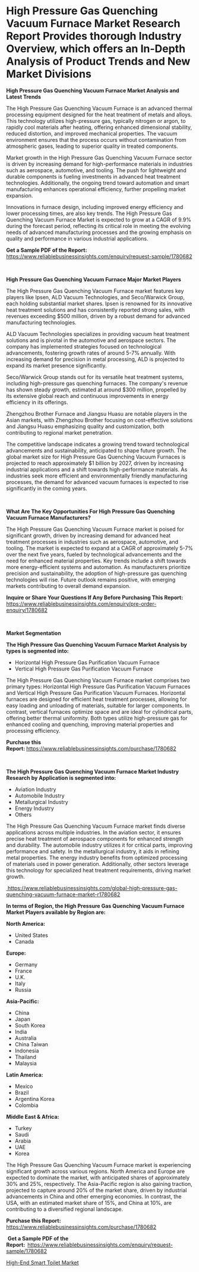 <p><h1>High Pressure Gas Quenching Vacuum Furnace Market Research Report Provides thorough Industry Overview, which offers an In-Depth Analysis of Product Trends and New Market Divisions</h1></p><p><strong>High Pressure Gas Quenching Vacuum Furnace Market Analysis and Latest Trends</strong></p>
<p><p>The High Pressure Gas Quenching Vacuum Furnace is an advanced thermal processing equipment designed for the heat treatment of metals and alloys. This technology utilizes high-pressure gas, typically nitrogen or argon, to rapidly cool materials after heating, offering enhanced dimensional stability, reduced distortion, and improved mechanical properties. The vacuum environment ensures that the process occurs without contamination from atmospheric gases, leading to superior quality in treated components.</p><p>Market growth in the High Pressure Gas Quenching Vacuum Furnace sector is driven by increasing demand for high-performance materials in industries such as aerospace, automotive, and tooling. The push for lightweight and durable components is fueling investments in advanced heat treatment technologies. Additionally, the ongoing trend toward automation and smart manufacturing enhances operational efficiency, further propelling market expansion.</p><p>Innovations in furnace design, including improved energy efficiency and lower processing times, are also key trends. The High Pressure Gas Quenching Vacuum Furnace Market is expected to grow at a CAGR of 9.9% during the forecast period, reflecting its critical role in meeting the evolving needs of advanced manufacturing processes and the growing emphasis on quality and performance in various industrial applications.</p></p>
<p><strong>Get a Sample PDF of the Report:&nbsp;</strong> <a href="https://www.reliablebusinessinsights.com/enquiry/request-sample/1780682?utm_campaign=3276&utm_medium=2&utm_source=Github&utm_content=ia&utm_term=25032025&utm_id=high-pressure-gas-quenching-vacuum-furnace">https://www.reliablebusinessinsights.com/enquiry/request-sample/1780682</a></p>
<p>&nbsp;</p>
<p><strong>High Pressure Gas Quenching Vacuum Furnace Major Market Players</strong></p>
<p><p>The High Pressure Gas Quenching Vacuum Furnace market features key players like Ipsen, ALD Vacuum Technologies, and Seco/Warwick Group, each holding substantial market shares. Ipsen is renowned for its innovative heat treatment solutions and has consistently reported strong sales, with revenues exceeding $500 million, driven by a robust demand for advanced manufacturing technologies.</p><p>ALD Vacuum Technologies specializes in providing vacuum heat treatment solutions and is pivotal in the automotive and aerospace sectors. The company has implemented strategies focused on technological advancements, fostering growth rates of around 5-7% annually. With increasing demand for precision in metal processing, ALD is projected to expand its market presence significantly.</p><p>Seco/Warwick Group stands out for its versatile heat treatment systems, including high-pressure gas quenching furnaces. The company's revenue has shown steady growth, estimated at around $300 million, propelled by its extensive global reach and continuous improvements in energy efficiency in its offerings.</p><p>Zhengzhou Brother Furnace and Jiangsu Huasu are notable players in the Asian markets, with Zhengzhou Brother focusing on cost-effective solutions and Jiangsu Huasu emphasizing quality and customization, both contributing to regional market penetration.</p><p>The competitive landscape indicates a growing trend toward technological advancements and sustainability, anticipated to shape future growth. The global market size for High Pressure Gas Quenching Vacuum Furnaces is projected to reach approximately $1 billion by 2027, driven by increasing industrial applications and a shift towards high-performance materials. As industries seek more efficient and environmentally friendly manufacturing processes, the demand for advanced vacuum furnaces is expected to rise significantly in the coming years.</p></p>
<p>&nbsp;</p>
<p><strong>What Are The Key Opportunities For High Pressure Gas Quenching Vacuum Furnace Manufacturers?</strong></p>
<p><p>The High Pressure Gas Quenching Vacuum Furnace market is poised for significant growth, driven by increasing demand for advanced heat treatment processes in industries such as aerospace, automotive, and tooling. The market is expected to expand at a CAGR of approximately 5-7% over the next five years, fueled by technological advancements and the need for enhanced material properties. Key trends include a shift towards more energy-efficient systems and automation. As manufacturers prioritize precision and sustainability, the adoption of high-pressure gas quenching technologies will rise. Future outlook remains positive, with emerging markets contributing to overall demand expansion.</p></p>
<p><strong>Inquire or Share Your Questions If Any Before Purchasing This Report:</strong> <a href="https://www.reliablebusinessinsights.com/enquiry/pre-order-enquiry/1780682?utm_campaign=3276&utm_medium=2&utm_source=Github&utm_content=ia&utm_term=25032025&utm_id=high-pressure-gas-quenching-vacuum-furnace">https://www.reliablebusinessinsights.com/enquiry/pre-order-enquiry/1780682</a></p>
<p>&nbsp;</p>
<p><strong>Market Segmentation</strong></p>
<p><strong>The High Pressure Gas Quenching Vacuum Furnace Market Analysis by types is segmented into:</strong></p>
<p><ul><li>Horizontal High Pressure Gas Purification Vacuum Furnace</li><li>Vertical High Pressure Gas Purification Vacuum Furnace</li></ul></p>
<p><p>The High Pressure Gas Quenching Vacuum Furnace market comprises two primary types: Horizontal High Pressure Gas Purification Vacuum Furnaces and Vertical High Pressure Gas Purification Vacuum Furnaces. Horizontal furnaces are designed for efficient heat treatment processes, allowing for easy loading and unloading of materials, suitable for larger components. In contrast, vertical furnaces optimize space and are ideal for cylindrical parts, offering better thermal uniformity. Both types utilize high-pressure gas for enhanced cooling and quenching, improving material properties and processing efficiency.</p></p>
<p><strong>Purchase this Report:&nbsp;</strong><a href="https://www.reliablebusinessinsights.com/purchase/1780682?utm_campaign=3276&utm_medium=2&utm_source=Github&utm_content=ia&utm_term=25032025&utm_id=high-pressure-gas-quenching-vacuum-furnace">https://www.reliablebusinessinsights.com/purchase/1780682</a></p>
<p>&nbsp;</p>
<p><strong>The High Pressure Gas Quenching Vacuum Furnace Market Industry Research by Application is segmented into:</strong></p>
<p><ul><li>Aviation Industry</li><li>Automobile Industry</li><li>Metallurgical Industry</li><li>Energy Industry</li><li>Others</li></ul></p>
<p><p>The High Pressure Gas Quenching Vacuum Furnace market finds diverse applications across multiple industries. In the aviation sector, it ensures precise heat treatment of aerospace components for enhanced strength and durability. The automobile industry utilizes it for critical parts, improving performance and safety. In the metallurgical industry, it aids in refining metal properties. The energy industry benefits from optimized processing of materials used in power generation. Additionally, other sectors leverage this technology for specialized heat treatment requirements, driving market growth.</p></p>
<p><a href="https://www.reliablebusinessinsights.com/global-high-pressure-gas-quenching-vacuum-furnace-market-r1780682?utm_campaign=3276&utm_medium=2&utm_source=Github&utm_content=ia&utm_term=25032025&utm_id=high-pressure-gas-quenching-vacuum-furnace">&nbsp;https://www.reliablebusinessinsights.com/global-high-pressure-gas-quenching-vacuum-furnace-market-r1780682</a></p>
<p><strong>In terms of Region, the High Pressure Gas Quenching Vacuum Furnace Market Players available by Region are:</strong></p>
<p>
    <p> <strong> North America: </strong>
        <ul>
            <li>United States</li>
            <li>Canada</li>
        </ul>
        </p> 
    <p> <strong> Europe: </strong>
        <ul>
            <li>Germany</li>
            <li>France</li>
            <li>U.K.</li>
            <li>Italy</li>
            <li>Russia</li>
        </ul>
        </p> 
    <p> <strong> Asia-Pacific: </strong>
        <ul>
            <li>China</li>
            <li>Japan</li>
            <li>South Korea</li>
            <li>India</li>
            <li>Australia</li>
            <li>China Taiwan</li>
            <li>Indonesia</li>
            <li>Thailand</li>
            <li>Malaysia</li>
        </ul>
        </p> 
    <p> <strong> Latin America: </strong>
        <ul>
            <li>Mexico</li>
            <li>Brazil</li>
            <li>Argentina Korea</li>
            <li>Colombia</li>
        </ul>
        </p> 
    <p> <strong> Middle East & Africa: </strong>
        <ul>
            <li>Turkey</li>
            <li>Saudi</li>
            <li>Arabia</li>
            <li>UAE</li>
            <li>Korea</li>
        </ul>
    </p>
    </p>
<p><p>The High Pressure Gas Quenching Vacuum Furnace market is experiencing significant growth across various regions. North America and Europe are expected to dominate the market, with anticipated shares of approximately 30% and 25%, respectively. The Asia-Pacific region is also gaining traction, projected to capture around 20% of the market share, driven by industrial advancements in China and other emerging economies. In contrast, the USA, with an estimated market share of 15%, and China at 10%, are contributing to a diversified regional landscape.</p></p>
<p><strong>Purchase this Report: </strong><a href="https://www.reliablebusinessinsights.com/purchase/1780682?utm_campaign=3276&utm_medium=2&utm_source=Github&utm_content=ia&utm_term=25032025&utm_id=high-pressure-gas-quenching-vacuum-furnace">https://www.reliablebusinessinsights.com/purchase/1780682</a></p>
<p>&nbsp;<strong>Get a Sample PDF of the Report:&nbsp;&nbsp;</strong><a href="https://www.reliablebusinessinsights.com/enquiry/request-sample/1780682?utm_campaign=3276&utm_medium=2&utm_source=Github&utm_content=ia&utm_term=25032025&utm_id=high-pressure-gas-quenching-vacuum-furnace">https://www.reliablebusinessinsights.com/enquiry/request-sample/1780682</a></p>
<p><strong></strong></p>
<p><p><a href="https://github.com/sirayedantte/Market-Research-Report-List-1/blob/main/high-end-smart-toilet-market.md?utm_campaign=3276&utm_medium=2&utm_source=Github&utm_content=ia&utm_term=25032025&utm_id=high-pressure-gas-quenching-vacuum-furnace">High-End Smart Toilet Market</a></p></p>